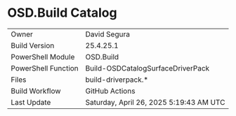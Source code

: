 ﻿# OSD.Build Catalog

| | |
|-|-|
| Owner | David Segura |
| Build Version | 25.4.25.1 |
| PowerShell Module | OSD.Build |
| PowerShell Function | Build-OSDCatalogSurfaceDriverPack |
| Files | build-driverpack.* |
| Build Workflow | GitHub Actions |
| Last Update | Saturday, April 26, 2025 5:19:43 AM UTC |
